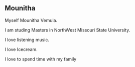 ## Mounitha

Myself Mounitha Vemula.

I am studing Masters in NorthWest Missouri State University.

I love listening music.

I love Icecream.

I love to spend time with my family
